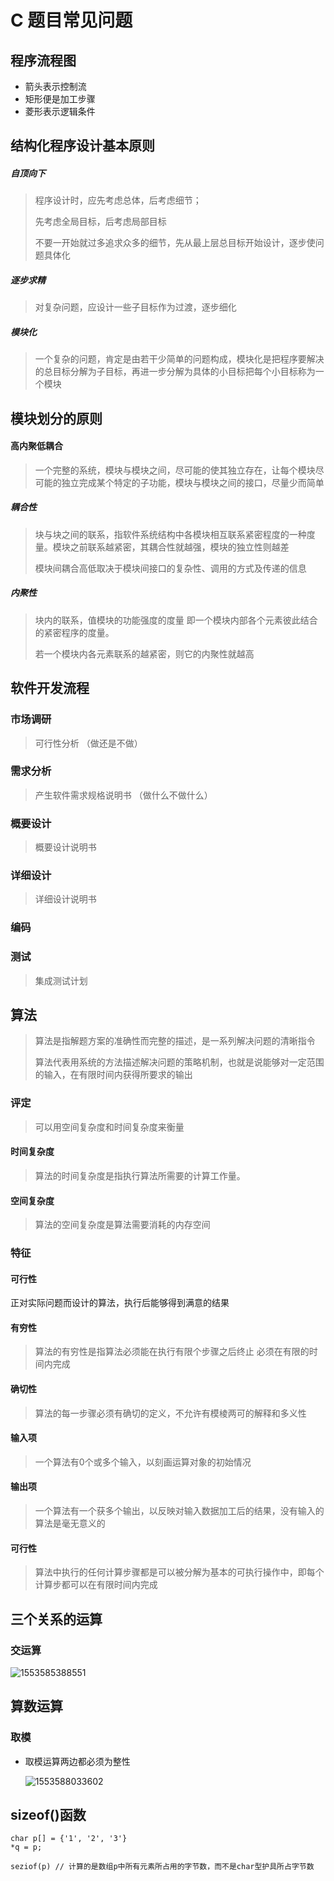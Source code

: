 # C 题目常见问题

## 程序流程图

+ 箭头表示控制流
+ 矩形便是加工步骤
+ 菱形表示逻辑条件

## 结构化程序设计基本原则

##### 自顶向下

> 程序设计时，应先考虑总体，后考虑细节；
>
> 先考虑全局目标，后考虑局部目标
>
> 不要一开始就过多追求众多的细节，先从最上层总目标开始设计，逐步使问题具体化

##### 逐步求精

> 对复杂问题，应设计一些子目标作为过渡，逐步细化

##### 模块化

> 一个复杂的问题，肯定是由若干少简单的问题构成，模块化是把程序要解决的总目标分解为子目标，再进一步分解为具体的小目标把每个小目标称为一个模块

## 模块划分的原则

#### 高内聚低耦合

> 一个完整的系统，模块与模块之间，尽可能的使其独立存在，让每个模块尽可能的独立完成某个特定的子功能，模块与模块之间的接口，尽量少而简单

##### 耦合性

> 块与块之间的联系，指软件系统结构中各模块相互联系紧密程度的一种度量。模块之前联系越紧密，其耦合性就越强，模块的独立性则越差
>
> 模块间耦合高低取决于模块间接口的复杂性、调用的方式及传递的信息

##### 内聚性

> 块内的联系，值模块的功能强度的度量
> 即一个模块内部各个元素彼此结合的紧密程序的度量。
>
> 若一个模块内各元素联系的越紧密，则它的内聚性就越高

## 软件开发流程

### 市场调研

> 可行性分析 （做还是不做）

### 需求分析

> 产生软件需求规格说明书 （做什么不做什么）

### 概要设计

> 概要设计说明书

### 详细设计

> 详细设计说明书

### 编码

### 测试

> 集成测试计划

## 算法

> 算法是指解题方案的准确性而完整的描述，是一系列解决问题的清晰指令
>
> 算法代表用系统的方法描述解决问题的策略机制，也就是说能够对一定范围的输入，在有限时间内获得所要求的输出

### 评定

> 可以用空间复杂度和时间复杂度来衡量

#### 时间复杂度

> 算法的时间复杂度是指执行算法所需要的计算工作量。

#### 空间复杂度

> 算法的空间复杂度是算法需要消耗的内存空间

### 特征

#### 可行性

正对实际问题而设计的算法，执行后能够得到满意的结果

#### 有穷性

> 算法的有穷性是指算法必须能在执行有限个步骤之后终止 必须在有限的时间内完成

#### 确切性

> 算法的每一步骤必须有确切的定义，不允许有模棱两可的解释和多义性

#### 输入项

> 一个算法有0个或多个输入，以刻画运算对象的初始情况

#### 输出项

> 一个算法有一个获多个输出，以反映对输入数据加工后的结果，没有输入的算法是毫无意义的

#### 可行性

> 算法中执行的任何计算步骤都是可以被分解为基本的可执行操作中，即每个计算步都可以在有限时间内完成

## 三个关系的运算

### 交运算

![1553585388551](D:\C-Study\md\assets\1553585388551.png)

## 算数运算

### 取模

+ 取模运算两边都必须为整性

  ![1553588033602](D:\C-Study\md\assets\1553588033602.png)

## sizeof()函数

```
char p[] = {'1', '2', '3'}
*q = p;

seziof(p) // 计算的是数组p中所有元素所占用的字节数，而不是char型护具所占字节数
```

